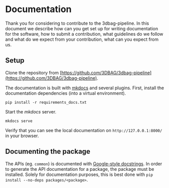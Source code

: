 # Documentation

Thank you for considering to contribute to the 3dbag-pipeline.
In this document we describe how can you get set up for writing documentation for the software, how to submit a contribution, what guidelines do we follow and what do we expect from your contribution, what can you expect from us.

## Setup

Clone the repository from [https://github.com/3DBAG/3dbag-pipeline](https://github.com/3DBAG/3dbag-pipeline).

The documentation is built with [mkdocs](https://www.mkdocs.org/) and several plugins.
First, install the documentation dependencies (into a virtual environment).

```shell
pip install -r requirements_docs.txt
```

Start the *mkdocs* server.

```shell
mkdocs serve
```

Verify that you can see the local documentation on `http://127.0.0.1:8000/` in your browser.

## Documenting the package

The APIs (eg. `common`) is documented with [Google-style docstrings](https://google.github.io/styleguide/pyguide.html#38-comments-and-docstrings).
In order to generate the API documentation for a package, the package must be installed.
Solely for documentation purposes, this is best done with `pip install --no-deps packages/<package>`.
